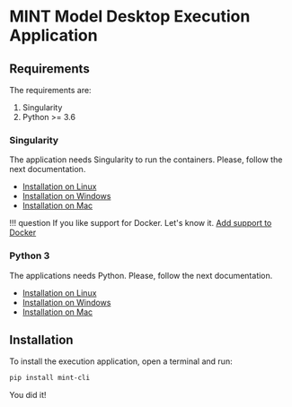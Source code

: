 # MINT Model Desktop Execution Application

## Requirements

The requirements are:

1. Singularity
2. Python >= 3.6

### Singularity 

The application needs Singularity to run the containers. Please, follow the next documentation.

- [Installation on Linux](https://sylabs.io/guides/3.5/admin-guide/installation.html#)
- [Installation on Windows](https://sylabs.io/guides/3.5/admin-guide/installation.html#windows)
- [Installation on Mac](https://sylabs.io/singularity-desktop-macos/)


!!! question
    If you like support for Docker. Let's know it. [Add support to Docker](https://github.com/mintproject/mint_cli/issues/15)

### Python 3

The applications needs Python. Please, follow the next documentation.

- [Installation on Linux](https://realpython.com/installing-python/#linux)
- [Installation on Windows](https://realpython.com/installing-python/#windows)
- [Installation on Mac](https://realpython.com/installing-python/#macos-mac-os-x)

## Installation

To install the execution application, open a terminal and run:

```bash
pip install mint-cli
```

You did it!
